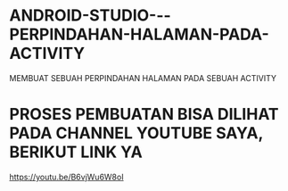 # ANDROID-STUDIO---PERPINDAHAN-HALAMAN-PADA-ACTIVITY
MEMBUAT SEBUAH PERPINDAHAN HALAMAN PADA SEBUAH ACTIVITY

# PROSES PEMBUATAN BISA DILIHAT PADA CHANNEL YOUTUBE SAYA, BERIKUT LINK YA
https://youtu.be/B6vjWu6W8oI

